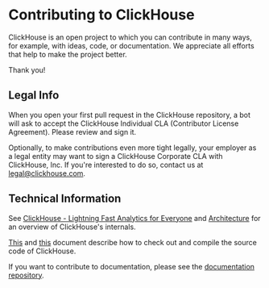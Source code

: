 # Contributing to ClickHouse

ClickHouse is an open project to which you can contribute in many ways, for example, with ideas, code, or documentation.
We appreciate all efforts that help to make the project better.

Thank you!

## Legal Info

When you open your first pull request in the ClickHouse repository, a bot will ask to accept the ClickHouse Individual CLA (Contributor License Agreement).
Please review and sign it.

Optionally, to make contributions even more tight legally, your employer as a legal entity may want to sign a ClickHouse Corporate CLA with ClickHouse, Inc.
If you're interested to do so, contact us at [legal@clickhouse.com](mailto:legal@clickhouse.com).

## Technical Information

See [ClickHouse - Lightning Fast Analytics for Everyone](https://www.vldb.org/pvldb/vol17/p3731-schulze.pdf) and [Architecture](https://clickhouse.com/docs/en/development/architecture/) for an overview of ClickHouse's internals.

[This](https://clickhouse.com/docs/development/developer-instruction) and [this](https://clickhouse.com/docs/development/build) document describe how to check out and compile the source code of ClickHouse.

If you want to contribute to documentation, please see the [documentation repository](https://github.com/ClickHouse/clickhouse-docs).
